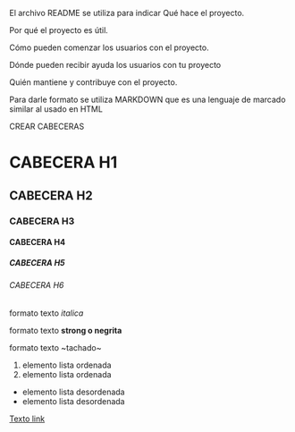 El archivo README se utiliza para indicar 
Qué hace el proyecto. 

Por qué el proyecto es útil. 

Cómo pueden comenzar los usuarios con el proyecto. 

Dónde pueden recibir ayuda los usuarios con tu proyecto 

Quién mantiene y contribuye con el proyecto.

Para darle formato se utiliza MARKDOWN que es una lenguaje de marcado similar al usado en HTML

CREAR CABECERAS 

# CABECERA H1 
## CABECERA H2 
### CABECERA H3 
#### CABECERA H4 
##### CABECERA H5 
###### CABECERA H6


formato texto *italica*

formato texto **strong o negrita**

formato texto ~tachado~


1. elemento lista ordenada
2. elemento lista ordenada

- elemento lista desordenada
- elemento lista desordenada


[Texto link](https://www.google.com.mx)